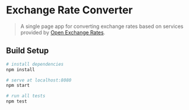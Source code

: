 # Exchange Rate Converter

> A single page app for converting exchange rates based on services provided by [Open Exchange Rates](https://docs.openexchangerates.org/).

## Build Setup

``` bash
# install dependencies
npm install

# serve at localhost:8080
npm start

# run all tests
npm test
```
